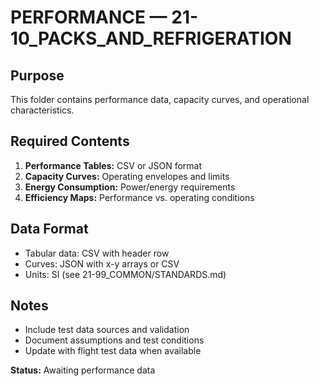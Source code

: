 # PERFORMANCE — 21-10_PACKS_AND_REFRIGERATION

## Purpose
This folder contains performance data, capacity curves, and operational characteristics.

## Required Contents
1. **Performance Tables:** CSV or JSON format
2. **Capacity Curves:** Operating envelopes and limits
3. **Energy Consumption:** Power/energy requirements
4. **Efficiency Maps:** Performance vs. operating conditions

## Data Format
- Tabular data: CSV with header row
- Curves: JSON with x-y arrays or CSV
- Units: SI (see 21-99_COMMON/STANDARDS.md)

## Notes
- Include test data sources and validation
- Document assumptions and test conditions
- Update with flight test data when available

**Status:** Awaiting performance data
